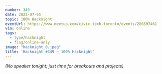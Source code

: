 ```yaml
---
number: 349
date: 2022-07-05
topic: 100% Hacknight
eventUrl: https://www.meetup.com/civic-tech-toronto/events/286597461
via: online
tags:
  - type/hacknight
  - flag/online-only
image: "hacknight_0.jpeg"
title: 'Hacknight #349 – 100% Hacknight'
---
```


*(No speaker tonight; just time for breakouts and projects)*
